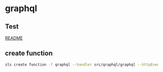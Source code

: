 # graphql

## Test
[README](../restapis-wallet/README.md)


## create function

```bash
sls create function -f qraphql --handler src/qraphql/graphql --httpEvent "get /api/graphql"
```